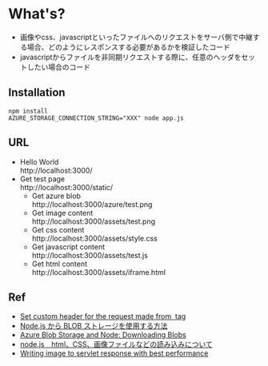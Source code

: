 # What's?

* 画像やcss、javascriptといったファイルへのリクエストをサーバ側で中継する場合、どのようにレスポンスする必要があるかを検証したコード  
* javascriptからファイルを非同期リクエストする際に、任意のヘッダをセットしたい場合のコード  

## Installation

```
npm install
AZURE_STORAGE_CONNECTION_STRING="XXX" node app.js
```

## URL

* Hello World  
  http://localhost:3000/
* Get test page  
  http://localhost:3000/static/
  * Get azure blob  
    http://localhost:3000/azure/test.png
  * Get image content  
    http://localhost:3000/assets/test.png
  * Get css content  
    http://localhost:3000/assets/style.css
  * Get javascript content  
    http://localhost:3000/assets/test.js
  * Get html content  
    http://localhost:3000/assets/iframe.html

## Ref

* [Set custom header for the request made from <img/> tag](http://stackoverflow.com/questions/27000152/set-custom-header-for-the-request-made-from-img-tag)
* [Node.js から BLOB ストレージを使用する方法](https://docs.microsoft.com/ja-jp/azure/storage/storage-nodejs-how-to-use-blob-storage)
* [Azure Blob Storage and Node: Downloading Blobs](http://willi.am/blog/2014/07/03/azure-blob-storage-and-node-downloading-blobs/)
* [node.js　html、CSS、画像ファイルなどの読み込みについて](https://teratail.com/questions/23633)
* [Writing image to servlet response with best performance](http://stackoverflow.com/questions/2979758/writing-image-to-servlet-response-with-best-performance)

